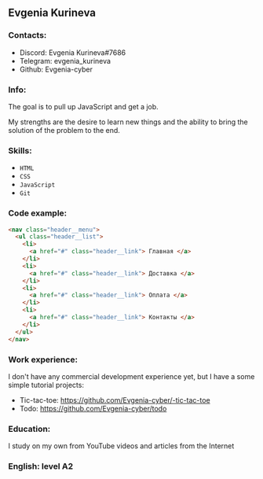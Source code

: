 ## Evgenia Kurineva

### Contacts:

- Discord: Evgenia Kurineva#7686
- Telegram: evgenia_kurineva
- Github: Evgenia-cyber

### Info:

The goal is to pull up JavaScript and get a job.

My strengths are the desire to learn new things and the ability to bring the solution of the problem to the end.

### Skills:

- `HTML`
- `CSS`
- `JavaScript`
- `Git`

### Code example:

```html
<nav class="header__menu">
  <ul class="header__list">
    <li>
      <a href="#" class="header__link"> Главная </a>
    </li>
    <li>
      <a href="#" class="header__link"> Доставка </a>
    </li>
    <li>
      <a href="#" class="header__link"> Оплата </a>
    </li>
    <li>
      <a href="#" class="header__link"> Контакты </a>
    </li>
  </ul>
</nav>
```

### Work experience:

I don't have any commercial development experience yet, but I have a some simple tutorial projects:

- Tic-tac-toe: https://github.com/Evgenia-cyber/-tic-tac-toe
- Todo: https://github.com/Evgenia-cyber/todo

### Education:

I study on my own from YouTube videos and articles from the Internet

### English: level A2


